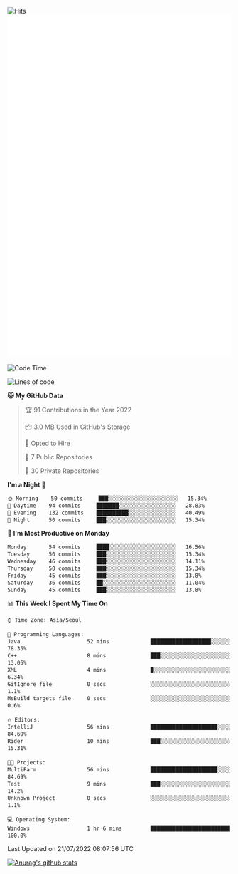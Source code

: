 ![Hits](https://hits.seeyoufarm.com/api/count/incr/badge.svg?url=https%3A%2F%2Fgithub.com%2Fkokose1234&count_bg=%2379C83D&title_bg=%23555555&icon=apple.svg&icon_color=%23E7E7E7&title=hits&edge_flat=false)
<br/>
![Metrics](https://github.com/kokose1234/kokose1234/blob/main/github-metrics.svg)

<!--START_SECTION:waka-->
![Code Time](http://img.shields.io/badge/Code%20Time-655%20hrs%201%20min-blue)

![Lines of code](https://img.shields.io/badge/From%20Hello%20World%20I%27ve%20Written-942%20Thousand%20lines%20of%20code-blue)

**🐱 My GitHub Data** 

> 🏆 91 Contributions in the Year 2022
 > 
> 📦 3.0 MB Used in GitHub's Storage 
 > 
> 💼 Opted to Hire
 > 
> 📜 7 Public Repositories 
 > 
> 🔑 30 Private Repositories  
 > 
**I'm a Night 🦉** 

```text
🌞 Morning    50 commits     ███░░░░░░░░░░░░░░░░░░░░░░   15.34% 
🌆 Daytime    94 commits     ███████░░░░░░░░░░░░░░░░░░   28.83% 
🌃 Evening    132 commits    ██████████░░░░░░░░░░░░░░░   40.49% 
🌙 Night      50 commits     ███░░░░░░░░░░░░░░░░░░░░░░   15.34%

```
📅 **I'm Most Productive on Monday** 

```text
Monday       54 commits     ████░░░░░░░░░░░░░░░░░░░░░   16.56% 
Tuesday      50 commits     ███░░░░░░░░░░░░░░░░░░░░░░   15.34% 
Wednesday    46 commits     ███░░░░░░░░░░░░░░░░░░░░░░   14.11% 
Thursday     50 commits     ███░░░░░░░░░░░░░░░░░░░░░░   15.34% 
Friday       45 commits     ███░░░░░░░░░░░░░░░░░░░░░░   13.8% 
Saturday     36 commits     ██░░░░░░░░░░░░░░░░░░░░░░░   11.04% 
Sunday       45 commits     ███░░░░░░░░░░░░░░░░░░░░░░   13.8%

```


📊 **This Week I Spent My Time On** 

```text
⌚︎ Time Zone: Asia/Seoul

💬 Programming Languages: 
Java                     52 mins             ███████████████████░░░░░░   78.35% 
C++                      8 mins              ███░░░░░░░░░░░░░░░░░░░░░░   13.05% 
XML                      4 mins              █░░░░░░░░░░░░░░░░░░░░░░░░   6.34% 
GitIgnore file           0 secs              ░░░░░░░░░░░░░░░░░░░░░░░░░   1.1% 
MsBuild targets file     0 secs              ░░░░░░░░░░░░░░░░░░░░░░░░░   0.6%

🔥 Editors: 
IntelliJ                 56 mins             █████████████████████░░░░   84.69% 
Rider                    10 mins             ███░░░░░░░░░░░░░░░░░░░░░░   15.31%

🐱‍💻 Projects: 
MultiFarm                56 mins             █████████████████████░░░░   84.69% 
Test                     9 mins              ███░░░░░░░░░░░░░░░░░░░░░░   14.2% 
Unknown Project          0 secs              ░░░░░░░░░░░░░░░░░░░░░░░░░   1.1%

💻 Operating System: 
Windows                  1 hr 6 mins         █████████████████████████   100.0%

```


 Last Updated on 21/07/2022 08:07:56 UTC
<!--END_SECTION:waka-->

[![Anurag's github stats](https://github-readme-stats.vercel.app/api?username=kokose1234&theme=dracula)](https://github.com/anuraghazra/github-readme-stats)



	
